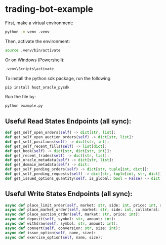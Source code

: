 # trading-bot-example

First, make a virtual environment:
```bash
python -m venv .venv
```
Then, activate the environment: 
```bash 
source .venv/bin/activate
```
Or on Windows (Powershell):
```bash
.venv\Scripts\activate
```

To install the python sdk package, run the following:
```bash
pip install huqt_oracle_pysdk
```

Run the file by:
```bash
python example.py
```

## Useful Read States Endpoints (all sync):
```python
def get_self_open_orders(self) -> dict[str, list]:
def get_self_open_auction_orders(self) -> dict[str, list]:
def get_self_positions(self) -> dict[str, int]:
def get_self_recent_fills(self) -> list[dict]:
def get_book(self) -> dict[str, dict[str, int]]:
def get_recent_trades(self) -> dict[str, list]:
def get_oracle_metadata(self) -> dict[str, list]:
def get_domain_metadata(self) -> dict:
def get_self_pending_orders(self) -> dict[str, tuple[int, dict]]:
def get_self_pending_requests(self) -> dict[str, tuple[int, str, dict]]:
def get_issued_options_quantity(self, is_global: bool = False) -> dict[str, int]:
```

## Useful Write States Endpoints (all sync):
```python
async def place_limit_order(self, market: str, side: int, price: int, size: int, tif: int):
async def place_market_order(self, market: str, side: int, collateral: int):
async def place_auction_order(self, market: str, price: int):
async def deposit(self, symbol: str, amount: int):
async def withdraw(self, symbol: str, amount: int):
async def convert(self, conversion: str, size: int):
async def issue_option(self, name, size):
async def exercise_option(self, name, size):
```